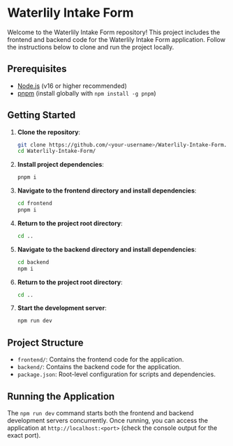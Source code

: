 # Waterlily Intake Form

Welcome to the Waterlily Intake Form repository! This project includes the frontend and backend code for the Waterlily Intake Form application. Follow the instructions below to clone and run the project locally.

## Prerequisites

- [Node.js](https://nodejs.org/) (v16 or higher recommended)
- [pnpm](https://pnpm.io/) (install globally with `npm install -g pnpm`)

## Getting Started

1. **Clone the repository**:
   ```bash
   git clone https://github.com/<your-username>/Waterlily-Intake-Form.git
   cd Waterlily-Intake-Form/
   ```

2. **Install project dependencies**:
   ```bash
   pnpm i
   ```

3. **Navigate to the frontend directory and install dependencies**:
   ```bash
   cd frontend
   pnpm i
   ```

4. **Return to the project root directory**:
   ```bash
   cd ..
   ```

5. **Navigate to the backend directory and install dependencies**:
   ```bash
   cd backend
   npm i
   ```

6. **Return to the project root directory**:
   ```bash
   cd ..
   ```

7. **Start the development server**:
   ```bash
   npm run dev
   ```

## Project Structure

- `frontend/`: Contains the frontend code for the application.
- `backend/`: Contains the backend code for the application.
- `package.json`: Root-level configuration for scripts and dependencies.

## Running the Application

The `npm run dev` command starts both the frontend and backend development servers concurrently. Once running, you can access the application at `http://localhost:<port>` (check the console output for the exact port).
